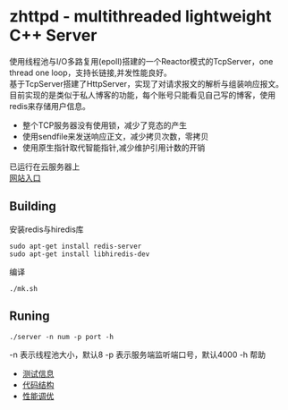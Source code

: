 # zhttpd - multithreaded lightweight C++ Server

使用线程池与I/O多路复用(epoll)搭建的一个Reactor模式的TcpServer，one thread one loop，支持长链接,并发性能良好。    
基于TcpServer搭建了HttpServer，实现了对请求报文的解析与组装响应报文。   
目前实现的是类似于私人博客的功能，每个账号只能看见自己写的博客，使用redis来存储用户信息。

* 整个TCP服务器没有使用锁，减少了竞态的产生
* 使用sendfile来发送响应正文，减少拷贝次数，零拷贝
* 使用原生指针取代智能指针,减少维护引用计数的开销

已运行在云服务器上  
[网站入口](http://120.76.133.103:4000/)

##  Building
安装redis与hiredis库  
```
sudo apt-get install redis-server
sudo apt-get install libhiredis-dev
```     
编译
```
./mk.sh
```   

##  Runing
```
./server -n num -p port -h
```
-n  表示线程池大小，默认8
-p  表示服务端监听端口号，默认4000
-h  帮助

* [测试信息](https://github.com/zhgit-hub/zhttpd/blob/master/测试信息.md)    
* [代码结构](https://github.com/zhgit-hub/zhttpd/blob/master/代码结构.md)
* [性能调优](https://github.com/zhgit-hub/zhttpd/blob/master/性能调优.md)

